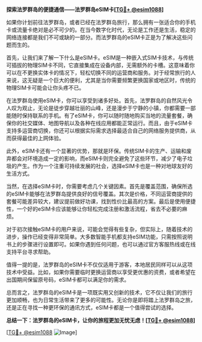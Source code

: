**探索法罗群岛的便捷通信——法罗群岛eSIM卡[[TG💪+ @esim1088](https://t.me/s/esim1088)]**

如果你计划前往法罗群岛，或者已经在法罗群岛旅行，那么拥有一张适合你的手机卡或流量卡绝对是必不可少的。在当今数字化时代，无论是工作还是生活，稳定的网络连接都是我们不可或缺的一部分。而法罗群岛的eSIM卡正是为了解决这些问题而生的。

首先，让我们来了解一下什么是eSIM卡。eSIM是一种嵌入式SIM卡技术，与传统可插拔的物理SIM卡不同，它直接集成在设备内部，无需额外的卡槽。这意味着你可以在不更换实体卡的情况下，轻松切换不同的运营商和服务。对于经常旅行的人来说，这无疑是一个巨大的便利，尤其是当你需要频繁更换国家或地区时，传统的物理SIM卡可能会让你头疼不已。

在法罗群岛使用eSIM卡，你可以享受到诸多好处。首先，法罗群岛的自然风光令人叹为观止，无论是徒步穿越壮丽的山峰，还是漫步于宁静的小镇，你都需要一部能随时保持联系的手机。有了eSIM卡，你可以随时随地购买当地的流量套餐，确保你的社交媒体、地图导航以及各种在线应用都能正常运行。而且，由于eSIM卡支持多运营商切换，你还可以根据实际需求选择最适合自己的网络服务提供商，从而获得最佳的上网体验。

此外，eSIM卡还有一个显著的优势，那就是环保。传统SIM卡的生产、运输和废弃都会对环境造成一定的影响，而eSIM卡则完全避免了这些环节，减少了电子垃圾的产生。作为一个注重可持续发展的社会，选择eSIM卡也是一种对地球友好的生活方式。

当然，在选择eSIM卡时，你需要考虑几个关键因素。首先是覆盖范围，确保所选的eSIM卡能够在法罗群岛提供良好的信号覆盖。其次是价格，不同运营商提供的套餐可能差异较大，建议提前做好功课，找到性价比最高的方案。最后是使用便捷性，一个好的eSIM卡应该能够让你轻松完成注册和激活流程，省去不必要的麻烦。

对于初次接触eSIM卡的用户来说，可能会觉得有些复杂，但实际上，随着技术的进步，操作已经变得非常简单。大多数智能手机都支持eSIM功能，只需按照说明书上的步骤进行设置即可。如果你遇到任何问题，也可以通过官方客服热线或在线支持平台寻求帮助。

值得一提的是，法罗群岛的eSIM卡不仅仅适用于游客，本地居民同样可以从这项技术中受益。比如，如果你需要临时更换运营商以享受更优惠的资费，或者希望在出国期间保留原号码，eSIM卡都可以满足你的需求。

总而言之，法罗群岛的eSIM卡是一项既实用又创新的技术，它不仅让我们的旅行更加顺畅，也为日常生活带来了更多的可能性。无论你是即将踏上法罗群岛之旅，还是正在寻找一种更环保的通讯方式，eSIM卡都是一个值得尝试的选择。

**总结一下：法罗群岛的eSIM卡，让你的旅程更加无忧无虑！[[TG💪+ @esim1088](https://t.me/s/esim1088)]**

[[TG💪+ @esim1088](https://t.me/s/esim1088) ![Image](https://i.postimg.cc/4NQfJmqS/Snipaste-2025-05-13-00-14-12.png)]